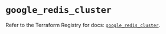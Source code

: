 # `google_redis_cluster`

Refer to the Terraform Registry for docs: [`google_redis_cluster`](https://registry.terraform.io/providers/hashicorp/google-beta/6.49.2/docs/resources/google_redis_cluster).

